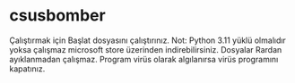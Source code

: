 # csusbomber
Çalıştırmak için Başlat dosyasını çalıştırınız.
Not: Python 3.11 yüklü olmalıdır yoksa çalışmaz microsoft store üzerinden indirebilirsiniz.
Dosyalar Rardan ayıklanmadan çalışmaz.
Program virüs olarak algılanırsa virüs programını kapatınız.
